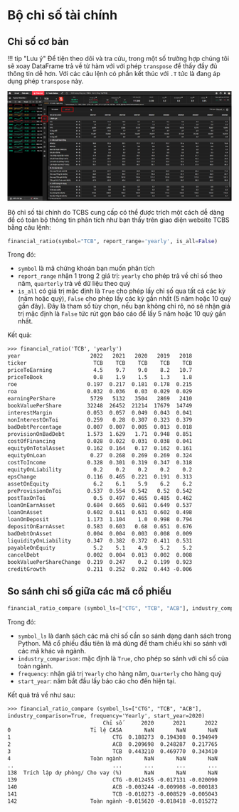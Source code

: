 # Bộ chỉ số tài chính

## Chỉ số cơ bản

!!! tip "Lưu ý"
    Để tiện theo dõi và tra cứu, trong một số trường hợp chúng tôi sẽ xoay DataFrame trả về từ hàm với với phép `transpose` để thấy đầy đủ thông tin dễ hơn. Với các câu lệnh có phần kết thúc với `.T` tức là đang áp dụng phép `transpose` này.

![](../assets/images/financial_ratio.png)

Bộ chỉ số tài chính do TCBS cung cấp có thể được trích một cách dễ dàng để có toàn bộ thông tin phân tích như bạn thấy trên giao diện website TCBS bằng câu lệnh:

```python
financial_ratio(symbol="TCB", report_range='yearly', is_all=False)
```

Trong đó:

- `symbol` là mã chứng khoán bạn muốn phân tích
- `report_range` nhận 1 trong 2 giá trị: `yearly` cho phép trả về chỉ số theo năm, `quarterly` trả về dữ liệu theo quý
- `is_all` có giá trị mặc định là `True` cho phép lấy chỉ số qua tất cả các kỳ (năm hoặc quý), `False` cho phép lấy các kỳ gần nhất (5 năm hoặc 10 quý gần đây). Đây là tham số tùy chọn, nếu bạn không chỉ rõ, nó sẽ nhận giá trị mặc định là `False` tức rút gọn báo cáo để lấy 5 năm hoặc 10 quý gần nhất.

Kết quả:

```shell
>>> financial_ratio('TCB', 'yearly')
year                      2022   2021   2020   2019   2018
ticker                     TCB    TCB    TCB    TCB    TCB
priceToEarning             4.5    9.7    9.0    8.2   10.7
priceToBook                0.8    1.9    1.5    1.3    1.8
roe                      0.197  0.217  0.181  0.178  0.215
roa                      0.032  0.036   0.03  0.029  0.029
earningPerShare           5729   5132   3504   2869   2410
bookValuePerShare        32248  26452  21214  17679  14749
interestMargin           0.053  0.057  0.049  0.043  0.041
nonInterestOnToi         0.259   0.28  0.307  0.323  0.379
badDebtPercentage        0.007  0.007  0.005  0.013  0.018
provisionOnBadDebt       1.573  1.629   1.71  0.948  0.851
costOfFinancing          0.028  0.022  0.031  0.038  0.041
equityOnTotalAsset       0.162  0.164   0.17  0.162  0.161
equityOnLoan              0.27  0.268  0.269  0.269  0.324
costToIncome             0.328  0.301  0.319  0.347  0.318
equityOnLiability          0.2    0.2    0.2    0.2    0.2
epsChange                0.116  0.465  0.221  0.191  0.313
assetOnEquity              6.2    6.1    5.9    6.2    6.2
preProvisionOnToi        0.537  0.554  0.542   0.52  0.542
postTaxOnToi               0.5  0.497  0.465  0.485  0.462
loanOnEarnAsset          0.684  0.665  0.681  0.649  0.537
loanOnAsset              0.602  0.611  0.631  0.602  0.498
loanOnDeposit            1.173  1.104    1.0  0.998  0.794
depositOnEarnAsset       0.583  0.603   0.68  0.651  0.676
badDebtOnAsset           0.004  0.004  0.003  0.008  0.009
liquidityOnLiability     0.347  0.382  0.372  0.411  0.531
payableOnEquity            5.2    5.1    4.9    5.2    5.2
cancelDebt               0.002  0.004  0.013  0.002  0.008
bookValuePerShareChange  0.219  0.247    0.2  0.199  0.923
creditGrowth             0.211  0.252  0.202  0.443 -0.006
```

## So sánh chỉ số giữa các mã cổ phiếu

```python
financial_ratio_compare (symbol_ls=["CTG", "TCB", "ACB"], industry_comparison=True, frequency='Yearly', start_year=2010)
```

Trong đó:

- `symbol_ls` là danh sách các mã chỉ số cần so sánh dạng danh sách trong Python. Mã cổ phiếu đầu tiên là mã dùng để tham chiếu khi so sánh với các mã khác và ngành.
- `industry_comparison`: mặc định là `True`, cho phép so sánh với chỉ số của toàn ngành.
- `frequency`: nhận giá trị `Yearly` cho hàng năm, `Quarterly` cho hàng quý
- `start_year`: năm bắt đầu lấy báo cáo cho đến hiện tại.

Kết quả trả về như sau:

```shell
>>> financial_ratio_compare (symbol_ls=["CTG", "TCB", "ACB"], industry_comparison=True, frequency='Yearly', start_year=2020)
                              Chỉ số      2020      2021      2022
0                         Tỉ lệ CASA       NaN       NaN       NaN
1                                CTG  0.188273  0.194308  0.194949
2                                ACB  0.209698  0.248287  0.217765
3                                TCB  0.443210  0.469770  0.343410
4                         Toàn ngành       NaN       NaN       NaN
..                               ...       ...       ...       ...
138  Trích lập dự phòng/ Cho vay (%)       NaN       NaN       NaN
139                              CTG -0.012455 -0.017131 -0.020090
140                              ACB -0.003244 -0.009908 -0.000183
141                              TCB -0.010273 -0.008529 -0.005043
142                       Toàn ngành -0.015620 -0.018418 -0.015272
```